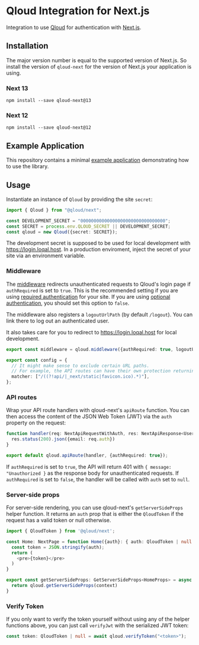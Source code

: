 # Qloud Integration for Next.js

Integration to use [Qloud](https://qloud.network) for authentication with [Next.js](https://nextjs.org).

## Installation

The major version number is equal to the supported version of Next.js. So install the version of `qloud-next` for the
version of Next.js your application is using.

### Next 13

```shell
npm install --save qloud-next@13
```

### Next 12

```shell
npm install --save qloud-next@12
```

## Example Application

This repository contains a minimal [example application](./example/) demonstrating how to use the library.

## Usage

Instantiate an instance of `Qloud` by providing the site `secret`:

```typescript
import { Qloud } from "@qloud/next";

const DEVELOPMENT_SECRET = "00000000000000000000000000000000";
const SECRET = process.env.QLOUD_SECRET || DEVELOPMENT_SECRET;
const qloud = new Qloud({secret: SECRET});
```

The development secret is supposed to be used for local development with https://login.loqal.host. In a production
enviroment, inject the secret of your site via an environment variable.

### Middleware

The [middleware](https://nextjs.org/docs/advanced-features/middleware) redirects unauthenticated requests to Qloud's
login page if `authRequired` is set to `true`. This is the recommended setting if you are
using [required authentication](https://docs.qloud.network/configuration/authentication-mode) for your site. If you
are using [optional authentication](https://docs.qloud.network/configuration/authentication-mode), you should set this
option to `false`.

The middleware also registers a `logoutUrlPath` (by default `/logout`). You can link there to log out an authenticated
user.

It also takes care for you to redirect to https://login.loqal.host for local development.

```typescript
export const middleware = qloud.middleware({authRequired: true, logoutUrlPath: "/logout"});

export const config = {
  // It might make sense to exclude certain URL paths.
  // For example, the API routes can have their own protection returning a JSON response.
  matcher: ["/((?!api/|_next/static|favicon.ico).*)"],
};
```

### API routes

Wrap your API route handlers with qloud-next's `apiRoute` function. You can then access the content of the JSON Web
Token (JWT) via the `auth` property on the request:

```typescript
function handler(req: NextApiRequestWithAuth, res: NextApiResponse<UserData>) {
  res.status(200).json({email: req.auth})
}

export default qloud.apiRoute(handler, {authRequired: true});
```

If `authRequired` is set to `true`, the API will return 401 with `{ message: "Unauthorized }` as the response body for
unauthenticated requests. If `authRequired` is set to `false`, the handler will be called with `auth` set to `null`.

### Server-side props

For server-side rendering, you can use qloud-next's `getServerSideProps` helper function. It returns
an `auth` prop that is either the `QloudToken` if the request has a valid token or null otherwise.

```typescript jsx
import { QloudToken } from '@qloud/next';

const Home: NextPage = function Home({auth}: { auth: QloudToken | null }) {
  const token = JSON.stringify(auth);
  return (
    <pre>{token}</pre>
  )
}

export const getServerSideProps: GetServerSideProps<HomeProps> = async (context) => {
  return qloud.getServerSideProps(context)
}
```

### Verify Token

If you only want to verify the token yourself without using any of the helper functions above, you can just
call `verifyJwt` with the serialized JWT token:

```typescript
const token: QloudToken | null = await qloud.verifyToken("<token>");
```
